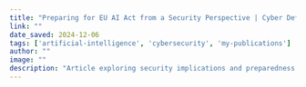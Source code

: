 ```yaml
---
title: "Preparing for EU AI Act from a Security Perspective | Cyber Defense Magazine"
link: ""
date_saved: 2024-12-06
tags: ['artificial-intelligence', 'cybersecurity', 'my-publications']
author: ""
image: ""
description: "Article exploring security implications and preparedness for the upcoming EU AI Act."
---
```

